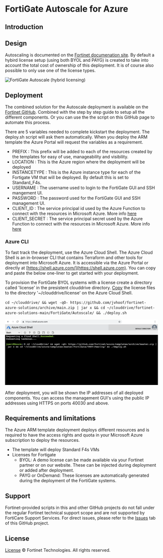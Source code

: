 # FortiGate Autoscale for Azure

## Introduction

## Design

Autoscaling is documented on the [Fortinet documenation site](https://docs.fortinet.com/vm/azure/fortigate/6.2/azure-cookbook/6.2.0/161167/deploying-auto-scaling-on-azure). By default a hybird license setup (using both BYOL and PAYG) is created to take into account the total cost of ownership of this deployment. It is of course also possible to only use one of the license types.

![FortiGate Autoscale (hybrid licensing)](https://fortinetweb.s3.amazonaws.com/docs.fortinet.com/v2/resources/0489513b-b3c1-11e9-a989-00505692583a/images/665e0b1344961387f060f12cd394091e_fig-AzureAS-HybridLicensing.png)

## Deployment

The combined solution for the Autoscale deployment is available on the [Fortinet GitHub](https://github.com/fortinet/fortigate-autoscale/tree/master/azure). Combined with the step by step guide to setup all the different components. Or you can use the the script on this GitHub page to automate this process.

There are 5 variables needed to complete kickstart the deployment. The deploy.sh script will ask them automatically. When you deploy the ARM template the Azure Portal will request the variables as a requirement.

  - PREFIX : This prefix will be added to each of the resources created by the templates for easy of use, manageability and visibility.
  - LOCATION : This is the Azure region where the deployment will be deployed
  - INSTANCETYPE : This is the Azure instance type for each of the Fortigate VM that will be deployed. By default this is set to Standard_F4s.
  - USERNAME : The username used to login to the FortiGate GUI and SSH mangement UI.
  - PASSWORD : The password used for the FortiGate GUI and SSH management UI.
  - CLIENT_ID : The service principal id used by the Azure Function to connect with the resources in Microsoft Azure. More info [here](https://docs.fortinet.com/vm/azure/fortigate/6.2/azure-cookbook/6.2.0/948968/creating-an-azure-fabric-connector-using-service-principal)
  - CLIENT_SECRET : The service principal secret used by the Azure Function to connect with the resources in Microsoft Azure. More info [here](https://docs.fortinet.com/vm/azure/fortigate/6.2/azure-cookbook/6.2.0/948968/creating-an-azure-fabric-connector-using-service-principal)

### Azure CLI
To fast track the deployment, use the Azure Cloud Shell. The Azure Cloud Shell is an in-browser CLI that contains Terraform and other tools for deployment into Microsoft Azure. It is accessible via the Azure Portal or directly at [https://shell.azure.com/](https://shell.azure.com). You can copy and paste the below one-liner to get started with your deployment.

To provision the FortiGate BYOL systems with a license create a directory called 'license' in the presistent clouddrive directory. [Copy](https://microsoft.github.io/AzureTipsAndTricks/blog/tip127.html) the license files to the directory '~/clouddrive/license' on the Azure Cloud Shell.

`cd ~/clouddrive/ && wget -qO- https://github.com/jvhoof/fortinet-azure-solutions/archive/main.zip | jar x && cd ~/clouddrive/fortinet-azure-solutions-main/FortiGate/Autoscale/ && ./deploy.sh`

![Azure Cloud Shell](images/azure-cloud-shell.png)

After deployment, you will be shown the IP addresses of all deployed components. You can access the management GUI's using the public IP addresses using HTTPS on ports 40030 and above.

## Requirements and limitations

The Azure ARM template deployment deploys different resources and is required to have the access rights and quota in your Microsoft Azure subscription to deploy the resources.

- The template will deploy Standard F4s VMs
- Licenses for Fortigate
  - BYOL: A demo license can be made available via your Fortinet partner or on our website. These can be injected during deployment or added after deployment.
  - PAYG or OnDemand: These licenses are automatically generated during the deployment of the FortiGate systems.

## Support
Fortinet-provided scripts in this and other GitHub projects do not fall under the regular Fortinet technical support scope and are not supported by FortiCare Support Services.
For direct issues, please refer to the [Issues](https://github.com/jvhoof/fortinet-azure-solutions/issues) tab of this GitHub project.

## License
[License](LICENSE) © Fortinet Technologies. All rights reserved.
